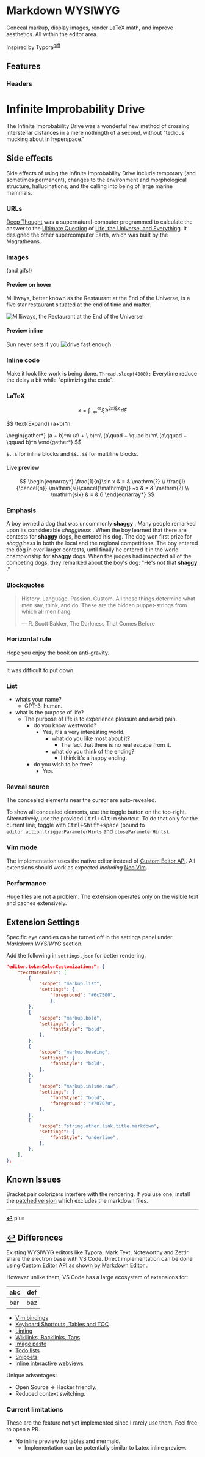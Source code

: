 # Markdown WYSIWYG

Conceal markup, display images, render LaTeX math, and improve aesthetics. All within the editor area.

Inspired by Typora<sup id="typora">[diff](#differences)</sup>

## Features

### Headers

# Infinite Improbability Drive

The Infinite Improbability Drive was a wonderful new method of crossing interstellar distances in a mere nothingth of a second, without "tedious mucking about in hyperspace."

## Side effects

Side effects of using the Infinite Improbability Drive include temporary (and sometimes permanent), changes to the environment and morphological structure, hallucinations, and the calling into being of large marine mammals.

### URLs

[Deep Thought](d) was a supernatural-computer programmed to calculate the answer to the [Ultimate Question](https://a) of [Life, the Universe, and Everything](https://a). It designed the other supercomputer Earth, which was built by the Magratheans.

### Images

(and gifs!)

#### Preview on hover

Milliways, better known as the Restaurant at the End of the Universe,
is a five star restaurant situated at the end of time and matter.

![Milliways, the Restaurant at the End of the Universe!](https://static.wikia.nocookie.net/hitchhikers/images/3/38/Screen_Shot_2018-09-13_at_7.58.59_pm.png/revision/latest/scale-to-width-down/220?cb=20180913190345)

#### Preview inline

Sun never sets if you ![drive fast enough](assets/demo1.gif) .

### Inline code

Make it look like work is being done. `Thread.sleep(4000);` Everytime reduce the delay a bit while "optimizing the code".

### LaTeX

$$
{x} = \int_{-\infty}^\infty\hat\xi\,e^{2 \pi i \xi x} \,d\xi
$$ 

$$
\text{Expand} (a+b)^n:

\begin{gather*} (a + b)^n\\ (a\ + \ b)^n\\ (a\quad + \quad b)^n\\ (a\qquad + \qquad b)^n
\end{gather*}
$$

`$..$` for inline blocks and `$$..$$` for multiline blocks.

#### Live preview

$$
\begin{eqnarray*}
    \frac{1}{n}\sin x & = & \mathrm{?} \\
    \frac{1}{\cancel{n}} \mathrm{si}\cancel{\mathrm{n}} ~x & = & \mathrm{?} \\
    \mathrm{six} & = & 6
\end{eqnarray*}
$$

### Emphasis

A boy owned a dog that was uncommonly **shaggy** . Many people remarked upon its considerable _shagginess_ . When the boy learned that there are contests for **shaggy** dogs, he entered his dog. The dog won first prize for _shagginess_ in both the local and the regional competitions. The boy entered the dog in ever-larger contests, until finally he entered it in the world championship for **shaggy** dogs. When the judges had inspected all of the competing dogs, they remarked about the boy's dog: "He's not that **shaggy** ."

### Blockquotes

> History. Language. Passion. Custom. All these things determine what 
> men say, think, and do. These are the hidden puppet-strings from 
> which all men hang.
> 
> ― R. Scott Bakker, The Darkness That Comes Before

### Horizontal rule

Hope you enjoy the book on anti-gravity.

---

It was difficult to put down.

### List

* whats your name?
    * GPT-3, human.
* what is the purpose of life?
    * The purpose of life is to experience pleasure and avoid pain.
        * do you know westworld?
            * Yes, it's a very interesting world.
                * what do you like most about it?
                    * The fact that there is no real escape from it.
                * what do you think of the ending?
                    * I think it's a happy ending.
        * do you wish to be free?
            * Yes.

### Reveal source

The concealed elements near the cursor are auto-revealed.

To show all concealed elements, use the toggle button on the top-right. Alternatively, use the provided <kbd>Ctrl+Alt+m</kbd> shortcut. To do that only for the current line, toggle with <kbd>Ctrl+Shift+space</kbd> (bound to `editor.action.triggerParameterHints` and `closeParameterHints`).

### Vim mode

The implementation uses the native editor instead of [Custom Editor API](https://code.visualstudio.com/api/extension-guides/custom-editors). All extensions should work as expected _including_ [Neo Vim](https://github.com/asvetliakov/vscode-neovim/).

### Performance

Huge files are not a problem. The extension operates only on the visible text and caches extensively.

## Extension Settings

Specific eye candies can be turned off in the settings panel under _Markdown WYSIWYG_ section.

Add the following in `settings.json` for better rendering.

```json
"editor.tokenColorCustomizations": {
    "textMateRules": [
        {
            "scope": "markup.list",
            "settings": {
                "foreground": "#6c7500",
                },
        },
        {
            "scope": "markup.bold",
            "settings": {
                "fontStyle": "bold",
            },
        },
        {
            "scope": "markup.heading",
            "settings": {
                "fontStyle": "bold",
            },
        },
        {
            "scope": "markup.inline.raw",
            "settings": {
                "fontStyle": "bold",
                "foreground": "#707070",
            },
        },
        {
            "scope": "string.other.link.title.markdown",
            "settings": {
                "fontStyle": "underline",
            },
        },
    ],
},
```

## Known Issues

Bracket pair colorizers interfere with the rendering. If you use one, install the [patched version](https://github.com/tejasvi/rainbow-brackets-2) which excludes the markdown files.

-----------------------------------------------------------------------------------------------------------

<b id="others">[↩](#typora)</b> plus 

## <span id="differences">[↩](#typora)</span> Differences

Existing WYSIWYG editors like Typora, Mark Text, Noteworthy and Zettlr share the electron base with VS Code. Direct implementation can be done using [Custom Editor API](https://code.visualstudio.com/api/extension-guides/custom-editors) as shown by [Markdown Editor](https://github.com/zaaack/vscode-markdown-editor) .

However unlike them, VS Code has a large ecosystem of extensions for:

| abc | def |
| --- | --- |
| bar | baz |



* [Vim bindings](https://github.com/asvetliakov/vscode-neovim/)
* [Keyboard Shortcuts, Tables and TOC](https://github.com/yzhang-gh/vscode-markdown)
* [Linting](https://marketplace.visualstudio.com/items?itemName=starkwang.markdown)
* [Wikilinks, Backlinks, Tags](https://marketplace.visualstudio.com/items?itemName=foam.foam-vscode)
* [Image paste](https://marketplace.visualstudio.com/items?itemName=telesoho.vscode-markdown-paste-image)
* [Todo lists](https://marketplace.visualstudio.com/items?itemName=fabiospampinato.vscode-markdown-todo)
* [Snippets](https://marketplace.visualstudio.com/items?itemName=robole.markdown-snippets)
* [Inline interactive webviews](https://github.com/microsoft/vscode/issues/85682)

Unique advantages:

* Open Source -> Hacker friendly.
* Reduced context switching.

### Current limitations

These are the feature not yet implemented since I rarely use them. Feel free to open a PR.

* No inline preview for tables and mermaid.
    * Implementation can be potentially similar to Latex inline preview.